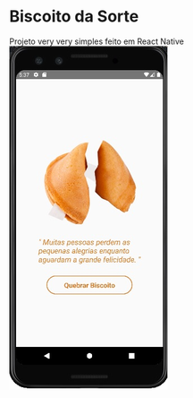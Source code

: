 
# Biscoito da Sorte

Projeto very very simples feito em React Native
![image](https://github.com/Pabloleal7/biscoitoDaSorte/blob/main/foto.jpg?raw=true)